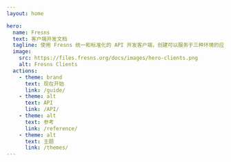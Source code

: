 ```yaml
---
layout: home

hero:
  name: Fresns
  text: 客户端开发文档
  tagline: 使用 Fresns 统一和标准化的 API 开发客户端，创建可以服务于三种环境的应用程序，只需一次开发努力，确保兼容性和效率。
  image:
    src: https://files.fresns.org/docs/images/hero-clients.png
    alt: Fresns Clients
  actions:
    - theme: brand
      text: 现在开始
      link: /guide/
    - theme: alt
      text: API
      link: /API/
    - theme: alt
      text: 参考
      link: /reference/
    - theme: alt
      text: 主题
      link: /themes/
---
```

